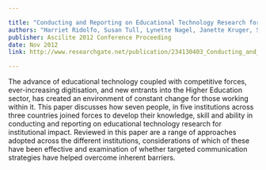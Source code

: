 ```yaml
---

title: "Conducting and Reporting on Educational Technology Research for Institutional Impact"
authors: "Harriet Ridolfo, Susan Tull, Lynette Nagel, Janette Kruger, Sue Gregory, Tim Klapdor, Philip Uys"
publisher: Ascilite 2012 Conference Proceeding
date: Nov 2012
link: http://www.researchgate.net/publication/234130403_Conducting_and_Reporting_on_Educational_Technology_Research_for_Institutional_Impact

---
```


The advance of educational technology coupled with competitive forces, ever-increasing digitisation, and new entrants into the Higher Education sector, has created an environment of constant change for those working within it. This paper discusses how seven people, in five institutions across three countries joined forces to develop their knowledge, skill and ability in conducting and reporting on educational technology research for institutional impact. Reviewed in this paper are a range of approaches adopted across the different institutions, considerations of which of these have been effective and examination of whether targeted communication strategies have helped overcome inherent barriers.
